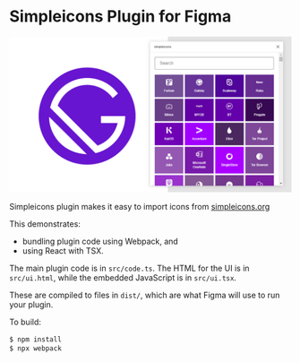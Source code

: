 # Simpleicons Plugin for Figma 

<img src="./screenshot.PNG" width="600" />

Simpleicons plugin makes it easy to import icons from [simpleicons.org](https://simpleicons.org)

This demonstrates:

- bundling plugin code using Webpack, and
- using React with TSX.

The main plugin code is in `src/code.ts`. The HTML for the UI is in
`src/ui.html`, while the embedded JavaScript is in `src/ui.tsx`.

These are compiled to files in `dist/`, which are what Figma will use to run
your plugin.

To build:

    $ npm install
    $ npx webpack

[webpack]: ../webpack/
